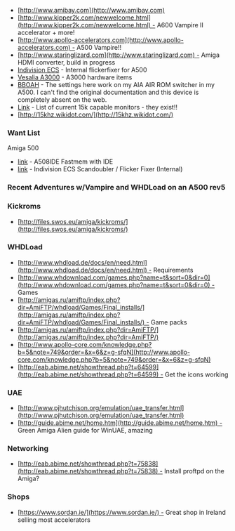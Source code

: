 * [http://www.amibay.com](http://www.amibay.com)
* [http://www.kipper2k.com/newwelcome.html](http://www.kipper2k.com/newwelcome.html) - A600 Vampire II accelerator + more!
* [http://www.apollo-accelerators.com](http://www.apollo-accelerators.com) - A500 Vampire!!
* [http://www.staringlizard.com](http://www.staringlizard.com) - Amiga HDMI converter, build in progress
* [Indivision ECS](http://www.vesalia.de/e_indivisionecs.htm) - Internal flickerfixer for A500
* [Vesalia A3000](http://www.vesalia.de/r0e_amiga_hardware_amiga_3000.htm) - A3000 hardware items
* [BBOAH](http://www.bigbookofamigahardware.com/bboah/product.aspx?id=2028) - The settings here work on my AIA AIR ROM switcher in my A500. I can't find the original documentation and this device is completely absent on the web.
* [Link](http://www.amibay.com/showthread.php?78792-Amiga-VIDEO-VGA-Adapters-amp-Cables-DELUXE-(real-23pin-conns)) - List of current 15k capable monitors - they exist!!
* [http://15khz.wikidot.com/](http://15khz.wikidot.com/)

### Want List

Amiga 500

* [link](http://kipper2k.com/accel500.html) - A508IDE Fastmem with IDE
* [link](http://amigakit.leamancomputing.com/catalog/product_info.php?cPath=82&products_id=918) - Indivision ECS Scandoubler / Flicker Fixer (Internal)

### Recent Adventures w/Vampire and WHDLoad on an A500 rev5

### Kickroms

* [http://files.swos.eu/amiga/kickroms/](http://files.swos.eu/amiga/kickroms/)

### WHDLoad

* [http://www.whdload.de/docs/en/need.html](http://www.whdload.de/docs/en/need.html) - Requirements
* [http://www.whdownload.com/games.php?name=t&sort=0&dir=0](http://www.whdownload.com/games.php?name=t&sort=0&dir=0) - Games
* [http://amigas.ru/amiftp/index.php?dir=AmiFTP/whdload/Games/Final_installs/](http://amigas.ru/amiftp/index.php?dir=AmiFTP/whdload/Games/Final_installs/) - Game packs
* [http://amigas.ru/amiftp/index.php?dir=AmiFTP/](http://amigas.ru/amiftp/index.php?dir=AmiFTP/)
* [http://www.apollo-core.com/knowledge.php?b=5&note=749&order=&x=6&z=g-sfqN](http://www.apollo-core.com/knowledge.php?b=5&note=749&order=&x=6&z=g-sfqN)
* [http://eab.abime.net/showthread.php?t=64599](http://eab.abime.net/showthread.php?t=64599) - Get the icons working

### UAE

* [http://www.pjhutchison.org/emulation/uae_transfer.html](http://www.pjhutchison.org/emulation/uae_transfer.html)
* [http://guide.abime.net/home.htm](http://guide.abime.net/home.htm) - Green Amiga Alien guide for WinUAE, amazing

### Networking

* [http://eab.abime.net/showthread.php?t=75838](http://eab.abime.net/showthread.php?t=75838) - Install proftpd on the Amiga?

### Shops

* [https://www.sordan.ie/](https://www.sordan.ie/) - Great shop in Ireland selling most accelerators